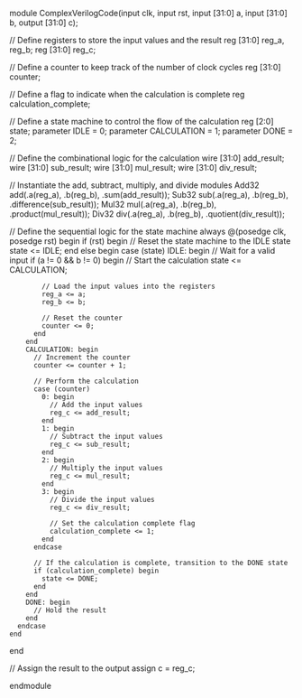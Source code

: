 module ComplexVerilogCode(input clk, input rst, input [31:0] a, input [31:0] b, output [31:0] c);

  // Define registers to store the input values and the result
  reg [31:0] reg_a, reg_b;
  reg [31:0] reg_c;

  // Define a counter to keep track of the number of clock cycles
  reg [31:0] counter;

  // Define a flag to indicate when the calculation is complete
  reg calculation_complete;

  // Define a state machine to control the flow of the calculation
  reg [2:0] state;
  parameter IDLE = 0;
  parameter CALCULATION = 1;
  parameter DONE = 2;

  // Define the combinational logic for the calculation
  wire [31:0] add_result;
  wire [31:0] sub_result;
  wire [31:0] mul_result;
  wire [31:0] div_result;

  // Instantiate the add, subtract, multiply, and divide modules
  Add32 add(.a(reg_a), .b(reg_b), .sum(add_result));
  Sub32 sub(.a(reg_a), .b(reg_b), .difference(sub_result));
  Mul32 mul(.a(reg_a), .b(reg_b), .product(mul_result));
  Div32 div(.a(reg_a), .b(reg_b), .quotient(div_result));

  // Define the sequential logic for the state machine
  always @(posedge clk, posedge rst) begin
    if (rst) begin
      // Reset the state machine to the IDLE state
      state <= IDLE;
    end else begin
      case (state)
        IDLE: begin
          // Wait for a valid input
          if (a != 0 && b != 0) begin
            // Start the calculation
            state <= CALCULATION;

            // Load the input values into the registers
            reg_a <= a;
            reg_b <= b;

            // Reset the counter
            counter <= 0;
          end
        end
        CALCULATION: begin
          // Increment the counter
          counter <= counter + 1;

          // Perform the calculation
          case (counter)
            0: begin
              // Add the input values
              reg_c <= add_result;
            end
            1: begin
              // Subtract the input values
              reg_c <= sub_result;
            end
            2: begin
              // Multiply the input values
              reg_c <= mul_result;
            end
            3: begin
              // Divide the input values
              reg_c <= div_result;

              // Set the calculation complete flag
              calculation_complete <= 1;
            end
          endcase

          // If the calculation is complete, transition to the DONE state
          if (calculation_complete) begin
            state <= DONE;
          end
        end
        DONE: begin
          // Hold the result
        end
      endcase
    end
  end

  // Assign the result to the output
  assign c = reg_c;

endmodule
